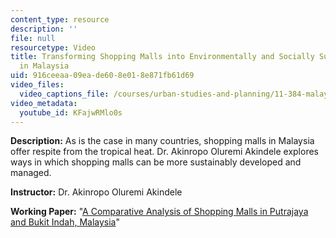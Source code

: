 ```yaml
---
content_type: resource
description: ''
file: null
resourcetype: Video
title: Transforming Shopping Malls into Environmentally and Socially Sustainable Spaces
  in Malaysia
uid: 916ceeaa-09ea-de60-8e01-8e871fb61d69
video_files:
  video_captions_file: /courses/urban-studies-and-planning/11-384-malaysia-sustainable-cities-practicum-spring-2018/related-resources/2015-teaching-videos/transforming-shopping-malls-into-environmentally-and-socially-sustainable-spaces-in-malaysia/KFajwRMlo0s.vtt
video_metadata:
  youtube_id: KFajwRMlo0s
---
```


**Description:** As is the case in many countries, shopping malls in Malaysia offer respite from the tropical heat. Dr. Akinropo Oluremi Akindele explores ways in which shopping malls can be more sustainably developed and managed.

**Instructor:** Dr. Akinropo Oluremi Akindele

**Working Paper:** "[A Comparative Analysis of Shopping Malls in Putrajaya and Bukit Indah, Malaysia](https://malaysiacities.mit.edu/paperAkinropo)"